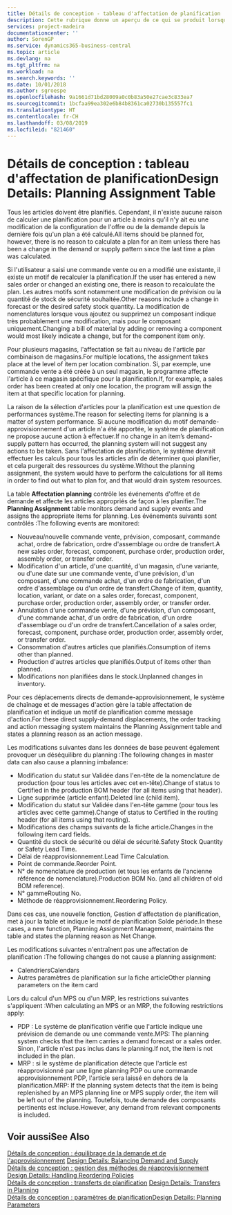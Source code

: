 ```yaml
---
title: Détails de conception - tableau d'affectation de planification | Microsoft Docs
description: Cette rubrique donne un aperçu de ce qui se produit lorsque vous modifiez la planification d'un article.
services: project-madeira
documentationcenter: ''
author: SorenGP
ms.service: dynamics365-business-central
ms.topic: article
ms.devlang: na
ms.tgt_pltfrm: na
ms.workload: na
ms.search.keywords: ''
ms.date: 10/01/2018
ms.author: sgroespe
ms.openlocfilehash: 9a1661d71bd28009a0c0b83a50e27cae3c833ea7
ms.sourcegitcommit: 1bcfaa99ea302e6b84b8361ca02730b135557fc1
ms.translationtype: HT
ms.contentlocale: fr-CH
ms.lasthandoff: 03/08/2019
ms.locfileid: "821460"
---
```

# <a name="design-details-planning-assignment-table"></a><span data-ttu-id="27601-103">Détails de conception : tableau d'affectation de planification</span><span class="sxs-lookup"><span data-stu-id="27601-103">Design Details: Planning Assignment Table</span></span>
<span data-ttu-id="27601-104">Tous les articles doivent être planifiés. Cependant, il n'existe aucune raison de calculer une planification pour un article à moins qu'il n'y ait eu une modification de la configuration de l'offre ou de la demande depuis la dernière fois qu'un plan a été calculé.</span><span class="sxs-lookup"><span data-stu-id="27601-104">All items should be planned for, however, there is no reason to calculate a plan for an item unless there has been a change in the demand or supply pattern since the last time a plan was calculated.</span></span>  

<span data-ttu-id="27601-105">Si l'utilisateur a saisi une commande vente ou en a modifié une existante, il existe un motif de recalculer la planification.</span><span class="sxs-lookup"><span data-stu-id="27601-105">If the user has entered a new sales order or changed an existing one, there is reason to recalculate the plan.</span></span> <span data-ttu-id="27601-106">Les autres motifs sont notamment une modification de prévision ou la quantité de stock de sécurité souhaitée.</span><span class="sxs-lookup"><span data-stu-id="27601-106">Other reasons include a change in forecast or the desired safety stock quantity.</span></span> <span data-ttu-id="27601-107">La modification de nomenclatures lorsque vous ajoutez ou supprimez un composant indique très probablement une modification, mais pour le composant uniquement.</span><span class="sxs-lookup"><span data-stu-id="27601-107">Changing a bill of material by adding or removing a component would most likely indicate a change, but for the component item only.</span></span>  

<span data-ttu-id="27601-108">Pour plusieurs magasins, l'affectation se fait au niveau de l'article par combinaison de magasins.</span><span class="sxs-lookup"><span data-stu-id="27601-108">For multiple locations, the assignment takes place at the level of item per location combination.</span></span> <span data-ttu-id="27601-109">Si, par exemple, une commande vente a été créée à un seul magasin, le programme affecte l'article à ce magasin spécifique pour la planification.</span><span class="sxs-lookup"><span data-stu-id="27601-109">If, for example, a sales order has been created at only one location, the program will assign the item at that specific location for planning.</span></span>  

<span data-ttu-id="27601-110">La raison de la sélection d'articles pour la planification est une question de performances système.</span><span class="sxs-lookup"><span data-stu-id="27601-110">The reason for selecting items for planning is a matter of system performance.</span></span> <span data-ttu-id="27601-111">Si aucune modification du motif demande-approvisionnement d'un article n'a été apportée, le système de planification ne propose aucune action à effectuer.</span><span class="sxs-lookup"><span data-stu-id="27601-111">If no change in an item’s demand-supply pattern has occurred, the planning system will not suggest any actions to be taken.</span></span> <span data-ttu-id="27601-112">Sans l'affectation de planification, le système devrait effectuer les calculs pour tous les articles afin de déterminer quoi planifier, et cela purgerait des ressources du système.</span><span class="sxs-lookup"><span data-stu-id="27601-112">Without the planning assignment, the system would have to perform the calculations for all items in order to find out what to plan for, and that would drain system resources.</span></span>  

<span data-ttu-id="27601-113">La table **Affectation planning** contrôle les événements d'offre et de demande et affecte les articles appropriés de façon à les planifier.</span><span class="sxs-lookup"><span data-stu-id="27601-113">The **Planning Assignment** table monitors demand and supply events and assigns the appropriate items for planning.</span></span> <span data-ttu-id="27601-114">Les événements suivants sont contrôlés :</span><span class="sxs-lookup"><span data-stu-id="27601-114">The following events are monitored:</span></span>  

* <span data-ttu-id="27601-115">Nouveau/nouvelle commande vente, prévision, composant, commande achat, ordre de fabrication, ordre d'assemblage ou ordre de transfert.</span><span class="sxs-lookup"><span data-stu-id="27601-115">A new sales order, forecast, component, purchase order, production order, assembly order, or transfer order.</span></span>  
* <span data-ttu-id="27601-116">Modification d'un article, d'une quantité, d'un magasin, d'une variante, ou d'une date sur une commande vente, d'une prévision, d'un composant, d'une commande achat, d'un ordre de fabrication, d'un ordre d'assemblage ou d'un ordre de transfert.</span><span class="sxs-lookup"><span data-stu-id="27601-116">Change of item, quantity, location, variant, or date on a sales order, forecast, component, purchase order, production order, assembly order, or transfer order.</span></span>  
* <span data-ttu-id="27601-117">Annulation d'une commande vente, d'une prévision, d'un composant, d'une commande achat, d'un ordre de fabrication, d'un ordre d'assemblage ou d'un ordre de transfert.</span><span class="sxs-lookup"><span data-stu-id="27601-117">Cancellation of a sales order, forecast, component, purchase order, production order, assembly order, or transfer order.</span></span>  
* <span data-ttu-id="27601-118">Consommation d'autres articles que planifiés.</span><span class="sxs-lookup"><span data-stu-id="27601-118">Consumption of items other than planned.</span></span>  
* <span data-ttu-id="27601-119">Production d'autres articles que planifiés.</span><span class="sxs-lookup"><span data-stu-id="27601-119">Output of items other than planned.</span></span>  
* <span data-ttu-id="27601-120">Modifications non planifiées dans le stock.</span><span class="sxs-lookup"><span data-stu-id="27601-120">Unplanned changes in inventory.</span></span>  

<span data-ttu-id="27601-121">Pour ces déplacements directs de demande-approvisionnement, le système de chaînage et de messages d'action gère la table affectation de planification et indique un motif de planification comme message d'action.</span><span class="sxs-lookup"><span data-stu-id="27601-121">For these direct supply-demand displacements, the order tracking and action messaging system maintains the Planning Assignment table and states a planning reason as an action message.</span></span>  

<span data-ttu-id="27601-122">Les modifications suivantes dans les données de base peuvent également provoquer un déséquilibre du planning :</span><span class="sxs-lookup"><span data-stu-id="27601-122">The following changes in master data can also cause a planning imbalance:</span></span>  

* <span data-ttu-id="27601-123">Modification du statut sur Validée dans l'en-tête de la nomenclature de production (pour tous les articles avec cet en-tête).</span><span class="sxs-lookup"><span data-stu-id="27601-123">Change of status to Certified in the production BOM header (for all items using that header).</span></span>  
* <span data-ttu-id="27601-124">Ligne supprimée (article enfant).</span><span class="sxs-lookup"><span data-stu-id="27601-124">Deleted line (child item).</span></span>  
* <span data-ttu-id="27601-125">Modification du statut sur Validée dans l'en-tête gamme (pour tous les articles avec cette gamme).</span><span class="sxs-lookup"><span data-stu-id="27601-125">Change of status to Certified in the routing header (for all items using that routing).</span></span>  
* <span data-ttu-id="27601-126">Modifications des champs suivants de la fiche article.</span><span class="sxs-lookup"><span data-stu-id="27601-126">Changes in the following item card fields.</span></span>  
* <span data-ttu-id="27601-127">Quantité du stock de sécurité ou délai de sécurité.</span><span class="sxs-lookup"><span data-stu-id="27601-127">Safety Stock Quantity or Safety Lead Time.</span></span>  
* <span data-ttu-id="27601-128">Délai de réapprovisionnement.</span><span class="sxs-lookup"><span data-stu-id="27601-128">Lead Time Calculation.</span></span>  
* <span data-ttu-id="27601-129">Point de commande.</span><span class="sxs-lookup"><span data-stu-id="27601-129">Reorder Point.</span></span>  
* <span data-ttu-id="27601-130">N° de nomenclature de production (et tous les enfants de l'ancienne référence de nomenclature).</span><span class="sxs-lookup"><span data-stu-id="27601-130">Production BOM No. (and all children of old BOM reference).</span></span>  
* <span data-ttu-id="27601-131">N° gamme</span><span class="sxs-lookup"><span data-stu-id="27601-131">Routing No.</span></span>  
* <span data-ttu-id="27601-132">Méthode de réapprovisionnement.</span><span class="sxs-lookup"><span data-stu-id="27601-132">Reordering Policy.</span></span>  

<span data-ttu-id="27601-133">Dans ces cas, une nouvelle fonction, Gestion d'affectation de planification, met à jour la table et indique le motif de planification Solde période.</span><span class="sxs-lookup"><span data-stu-id="27601-133">In these cases, a new function, Planning Assignment Management, maintains the table and states the planning reason as Net Change.</span></span>  

<span data-ttu-id="27601-134">Les modifications suivantes n'entraînent pas une affectation de planification :</span><span class="sxs-lookup"><span data-stu-id="27601-134">The following changes do not cause a planning assignment:</span></span>  

* <span data-ttu-id="27601-135">Calendriers</span><span class="sxs-lookup"><span data-stu-id="27601-135">Calendars</span></span>  
* <span data-ttu-id="27601-136">Autres paramètres de planification sur la fiche article</span><span class="sxs-lookup"><span data-stu-id="27601-136">Other planning parameters on the item card</span></span>  

<span data-ttu-id="27601-137">Lors du calcul d'un MPS ou d'un MRP, les restrictions suivantes s'appliquent :</span><span class="sxs-lookup"><span data-stu-id="27601-137">When calculating an MPS or an MRP, the following restrictions apply:</span></span>  

* <span data-ttu-id="27601-138">PDP : Le système de planification vérifie que l'article indique une prévision de demande ou une commande vente.</span><span class="sxs-lookup"><span data-stu-id="27601-138">MPS: The planning system checks that the item carries a demand forecast or a sales order.</span></span> <span data-ttu-id="27601-139">Sinon, l'article n'est pas inclus dans le planning.</span><span class="sxs-lookup"><span data-stu-id="27601-139">If not, the item is not included in the plan.</span></span>  
* <span data-ttu-id="27601-140">MRP : si le système de planification détecte que l'article est réapprovisionné par une ligne planning PDP ou une commande approvisionnement PDP, l'article sera laissé en dehors de la planification.</span><span class="sxs-lookup"><span data-stu-id="27601-140">MRP: If the planning system detects that the item is being replenished by an MPS planning line or MPS supply order, the item will be left out of the planning.</span></span> <span data-ttu-id="27601-141">Toutefois, toute demande des composants pertinents est incluse.</span><span class="sxs-lookup"><span data-stu-id="27601-141">However, any demand from relevant components is included.</span></span>  

## <a name="see-also"></a><span data-ttu-id="27601-142">Voir aussi</span><span class="sxs-lookup"><span data-stu-id="27601-142">See Also</span></span>  
<span data-ttu-id="27601-143">[Détails de conception : équilibrage de la demande et de l'approvisionnement](design-details-balancing-demand-and-supply.md) </span><span class="sxs-lookup"><span data-stu-id="27601-143">[Design Details: Balancing Demand and Supply](design-details-balancing-demand-and-supply.md) </span></span>  
<span data-ttu-id="27601-144">[Détails de conception : gestion des méthodes de réapprovisionnement](design-details-handling-reordering-policies.md) </span><span class="sxs-lookup"><span data-stu-id="27601-144">[Design Details: Handling Reordering Policies](design-details-handling-reordering-policies.md) </span></span>  
<span data-ttu-id="27601-145">[Détails de conception : transferts de planification](design-details-transfers-in-planning.md) </span><span class="sxs-lookup"><span data-stu-id="27601-145">[Design Details: Transfers in Planning](design-details-transfers-in-planning.md) </span></span>  
[<span data-ttu-id="27601-146">Détails de conception : paramètres de planification</span><span class="sxs-lookup"><span data-stu-id="27601-146">Design Details: Planning Parameters</span></span>](design-details-planning-parameters.md)  
